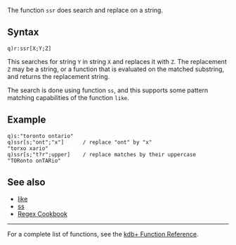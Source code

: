 The function `ssr` does search and replace on a string.

Syntax
------

    q)r:ssr[X;Y;Z]

This searches for string `Y` in string `X` and replaces it with `Z`. The replacement `Z` may be a string, or a function that is evaluated on the matched substring, and returns the replacement string.

The search is done using function `ss`, and this supports some pattern matching capabilities of the function `like`.

Example
-------

    q)s:"toronto ontario"
    q)ssr[s;"ont";"x"]      / replace "ont" by "x"
    "torxo xario"
    q)ssr[s;"t?r";upper]    / replace matches by their uppercase
    "TORonto onTARio"

See also
--------

-   [like](Reference/like "wikilink")
-   [ss](Reference/ss "wikilink")
-   [Regex Cookbook](Cookbook/regex "wikilink")

------------------------------------------------------------------------

For a complete list of functions, see the [kdb+ Function Reference](Reference "wikilink").
